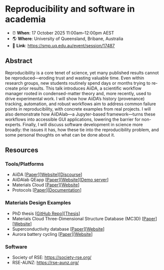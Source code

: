# Reproducibility and software in academia

- ⏰ **When**: 17 October 2025 11:00am–12:00pm AEST
- 🌎 **Where**: University of Queensland, Bribane, Australia
- 🔗 **Link**: https://smp.uq.edu.au/event/session/17487

## Abstract

Reproducibility is a core tenet of science, yet many published results cannot be reproduced—eroding trust and wasting valuable time. Even within research groups, new students routinely spend days or months trying to re-create prior results. This talk introduces AiiDA, a scientific workflow manager rooted in condensed-matter theory and, more recently, used to drive experimental work. I will show how AiiDA’s history (provenance) tracking, automation, and robust workflows aim to address common failure points in reproducibility, with concrete examples from real projects. I will also demonstrate how AiiDAlab—a Jupyter-based framework—turns these workflows into accessible GUI applications, lowering the barrier for non-experts. Finally, I will discuss software development in science more broadly: the issues it has, how these tie into the reproducibility problem, and some personal thoughts on what can be done about it.

## Resources

### Tools/Platforms

- AiiDA [[Paper](https://www.nature.com/articles/s41597-020-00638-4)][[Website](https://aiida.net/)][[Discourse](https://aiida.discourse.group/)]
- AiiDAlab QEapp [[Paper](https://arxiv.org/abs/2507.19670)][[Website](https://www.aiidalab.net/)][[Demo server](https://demo.aiidalab.io/hub)]
- Materials Cloud [[Paper](https://www.nature.com/articles/s41597-020-00637-5)][[Website](https://www.materialscloud.org/home)]
- Protocols [[Paper](https://arxiv.org/html/2504.03962v1#Sx4)][[Documentation](https://aiida-quantumespresso.readthedocs.io/en/latest/topics/protocol.html)]

### Materials Design Examples

- PhD thesis [[GitHub Repo](https://github.com/mbercx/phd-thesis)][[Thesis](https://filedn.com/lsOzB8TTUIDz2WkFj8o6qhp/PhD_thesis.pdf)]
- Materials Cloud Three-Dimensional Structure Database (MC3D) [[Paper](https://arxiv.org/abs/2508.19223)][[Website](https://mc3d.materialscloud.org/)]
- Superconductivity database [[Paper](https://journals.aps.org/prxenergy/abstract/10.1103/sb28-fjc9)][[Website](https://mc3d.materialscloud.org/?preset=superconductivity)]
- Aurora battery cycling [[Paper](https://chemrxiv.org/engage/chemrxiv/article-details/6549ec72c573f893f1fb3626)][[Website](https://aiidalab-aurora.readthedocs.io/en/latest/index.html)]

### Software

- Society of RSE: https://society-rse.org/
- RSE-AUNZ: https://rse-aunz.org/
